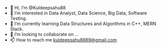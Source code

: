 - 👋 Hi, I’m @Kuldeepsahu88
- 👀 I’m interested in  Data Analyst, Data Science, Big Data, Software Testing.
- 🌱 I’m currently learning  Data Structures and Algorithms in C++, MERN Stack.
- 💞️ I’m looking to collaborate on ...
- 📫 How to reach me kuldeepsahu8889@gmail.com

<!---
Kuldeepsahu88/Kuldeepsahu88 is a ✨ special ✨ repository because its `README.md` (this file) appears on your GitHub profile.
You can click the Preview link to take a look at your changes.
--->
